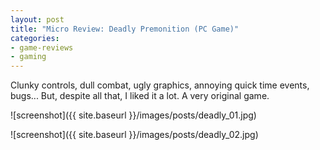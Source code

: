 ```yaml
---
layout: post
title: "Micro Review: Deadly Premonition (PC Game)"
categories:
- game-reviews
- gaming
---
```


Clunky controls, dull combat, ugly graphics, annoying quick time events, bugs... But, despite all that, I liked it a lot. A very original game.

![screenshot]({{ site.baseurl }}/images/posts/deadly_01.jpg)

![screenshot]({{ site.baseurl }}/images/posts/deadly_02.jpg)


